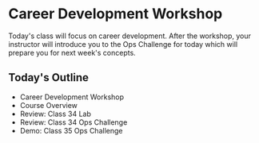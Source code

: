 # Career Development Workshop

Today's class will focus on career development. After the workshop, your instructor will introduce you to the Ops Challenge for today which will prepare you for next week's concepts.

## Today's Outline

- Career Development Workshop
- Course Overview
- Review: Class 34 Lab
- Review: Class 34 Ops Challenge
- Demo: Class 35 Ops Challenge 


